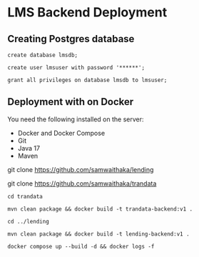 # LMS Backend Deployment

## Creating Postgres database
`create database lmsdb;`

`create user lmsuser with password '******';`

`grant all privileges on database lmsdb to lmsuser;`

## Deployment with on Docker

You need the following installed on the server:
- Docker and Docker Compose
- Git
- Java 17
- Maven

git clone https://github.com/samwaithaka/lending

git clone https://github.com/samwaithaka/trandata

`cd trandata`

`mvn clean package && docker build -t trandata-backend:v1 .`

`cd ../lending`

`mvn clean package && docker build -t lending-backend:v1 .`

`docker compose up --build -d && docker logs -f`
